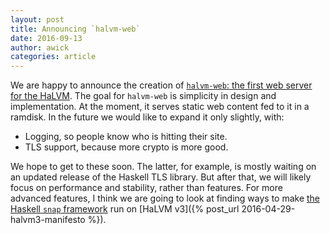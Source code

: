 ```yaml
---
layout: post
title: Announcing `halvm-web`
date: 2016-09-13
author: awick
categories: article
---
```


We are happy to announce the creation of [`halvm-web`: the first web server for
the HaLVM](https://github.com/GaloisInc/halvm-web). The goal for `halvm-web` is
simplicity in design and implementation.  At the moment, it serves static web
content fed to it in a ramdisk. In the future we would like to expand it only
slightly, with:

  * Logging, so people know who is hitting their site.
  * TLS support, because more crypto is more good.

We hope to get to these soon. The latter, for example, is mostly waiting on an
updated release of the Haskell TLS library. But after that, we will likely focus
on performance and stability, rather than features. For more advanced features,
I think we are going to look at finding ways to make [the Haskell `snap`
framework](http://snapframework.com/) run on [HaLVM
v3]({% post_url 2016-04-29-halvm3-manifesto %}).
